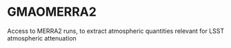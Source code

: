 # GMAOMERRA2
Access to MERRA2 runs, to extract atmospheric quantities relevant for LSST atmospheric attenuation
